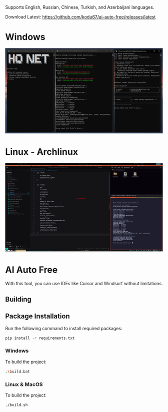 Supports English, Russian, Chinese, Turkish, and Azerbaijani languages.

Download Latest: https://github.com/kodu67/ai-auto-free/releases/latest

# Windows

![AI Free](public/windows.png)

# Linux - Archlinux

![AI Free](public/linux.png)

# AI Auto Free

With this tool, you can use IDEs like Cursor and Windsurf without limitations.

## Building

## Package Installation

Run the following command to install required packages:

```bash
pip install -r requirements.txt
```

### Windows

To build the project:

```bash
.\build.bat
```

### Linux & MacOS

To build the project:

```bash
./build.sh
```
